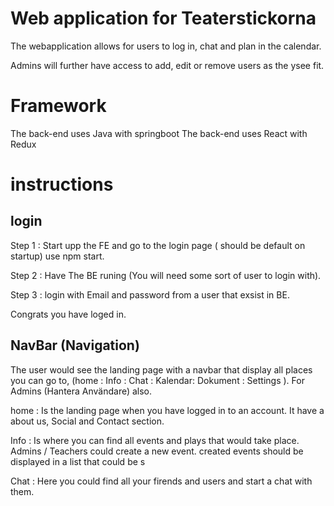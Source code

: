 # Web application for Teaterstickorna

The webapplication allows for users to log in, chat and plan in the calendar.

Admins will further have access to add, edit or remove users as the ysee fit.



# Framework
The back-end uses Java with springboot
The back-end uses React with Redux


# instructions 

## login

Step 1 : Start upp the FE and go to the login page ( should be default on startup) use npm start.

Step 2 : Have The BE runing (You will need some sort of user to login with).

Step 3 : login with Email and password from a user that exsist in BE.

Congrats you have loged in.

## NavBar (Navigation) 

The user would see the landing page with a navbar that display all places you can go to, (home : Info : Chat : Kalendar: Dokument : Settings ).
For Admins (Hantera Användare) also.

home : Is the landing page when you have logged in to an account.
It have a about us, Social and Contact section. 

Info : Is where you can find all events and plays that would take place.
Admins / Teachers could create a new event. created events should be displayed in a list that could be s

Chat : Here you could find all your firends and users and start a chat with them. 

